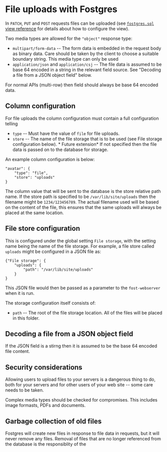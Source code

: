 # File uploads with Fostgres

In `PATCH`, `PUT` and `POST` requests files can be uploaded (see [`fostgres.sql` view reference](./Fostgres-sql-view.md) for details about how to configure the view).

Two media types are allowed for the `"object"` response type:

* `multipart/form-data` -- The form data is embedded in the request body as binary data. Care should be taken by the client to choose a suitable boundary string. This media type can only be used
* `application/json` and `application/csj` -- The file data is assumed to be base 64 encoded in a string in the relevant field source. See "Decoding a file from a JSON object field" below.

For normal APIs (multi-row) then field should always be base 64 encoded data.

## Column configuration

For file uploads the column configuration must contain a full configuration telling

* `type` -- Must have the value of `file` for file uploads.
* `store` -- The name of the file storage that is to be used (see File storage configuration below). * Future extension* If not specified then the file data is passed on to the database for storage.

An example column configuration is below:

    "avatar": {
        "type": "file",
        "store": "uploads"
    }

The column value that will be sent to the database is the store relative path name. If the store path is specified to be `/var/lib/site/uploads` then the filename might be `1234/123456789`. The actual filename used will be based on the content of the file, this ensures that the same uploads will always be placed at the same location.


## File store configuration

This is configured under the global setting `File storage`, with the setting name being the name of the file storage. For example, a file store called `uploads` might be configured in a JSON file as:

    {"File storage": {
        "uploads": {
            "path": "/var/lib/site/uploads"
        }
    }

This JSON file would then be passed as a parameter to the `fost-webserver` when it is run.

The storage configuration itself consists of:

* `path` -- The root of the file storage location. All of the files will be placed in this folder.


## Decoding a file from a JSON object field

If the JSON field is a stirng then it is assumed to be the base 64 encoded file content.


## Security considerations

Allowing users to upload files to your servers is a dangerous thing to do, both for your servers and for other users of your web site -- some care needs to be taken.

Complex media types should be checked for compromises. This includes image formasts, PDFs and documents.

## Garbage collection of old files

Fostgres will create new files in response to file data in requests, but it will never remove any files. Removal of files that are no longer referenced from the database is the responsiblity of the
